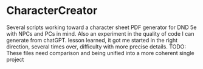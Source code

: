# CharacterCreator
Several scripts working toward a character sheet PDF generator for DND 5e with NPCs and PCs in mind.
Also an experiment in the quality of code I can generate from chatGPT.
lesson learned, it got me started in the right direction, several times over, difficulty with more precise details.
TODO:
These files need comparison and being unified into a more coherent single project
